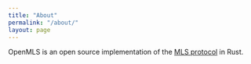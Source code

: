 ```yaml
---
title: "About"
permalink: "/about/"
layout: page
---
```


OpenMLS is an open source implementation of the [MLS protocol](https://messaginglayersecurity.rocks/mls-protocol/draft-ietf-mls-protocol.html) in Rust.